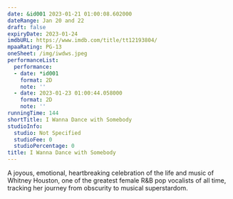 ```yaml
---
date: &id001 2023-01-21 01:00:08.602000
dateRange: Jan 20 and 22
draft: false
expiryDate: 2023-01-24
imdbURL: https://www.imdb.com/title/tt12193804/
mpaaRating: PG-13
oneSheet: /img/iwdws.jpeg
performanceList:
  performance:
  - date: *id001
    format: 2D
    note: ''
  - date: 2023-01-23 01:00:44.058000
    format: 2D
    note: ''
runningTime: 144
shortTitle: I Wanna Dance with Somebody
studioInfo:
  studio: Not Specified
  studioFee: 0
  studioPercentage: 0
title: I Wanna Dance with Somebody
---
```


A joyous, emotional, heartbreaking celebration of the life and music of Whitney Houston, one of the greatest female R&B pop vocalists of all time, tracking her journey from obscurity to musical superstardom.